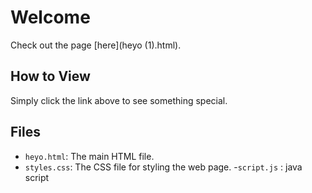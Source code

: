 # Welcome

Check out the page [here](heyo (1).html).

## How to View

Simply click the link above to see something special.

## Files

- `heyo.html`: The main HTML file.
- `styles.css`: The CSS file for styling the web page.
-`script.js` : java script
